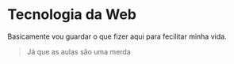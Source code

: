 # Tecnologia da Web
Basicamente vou guardar o que fizer aqui para fecilitar minha vida. 
> Já que as aulas são uma merda
